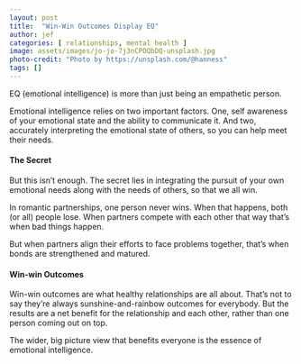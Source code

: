 ```yaml
---
layout: post
title:  "Win-Win Outcomes Display EQ"
author: jef
categories: [ relationships, mental health ]
image: assets/images/jo-jo-7j3nCPOQbDQ-unsplash.jpg
photo-credit: "Photo by https://unsplash.com/@hanness"
tags: []
---
```


EQ (emotional intelligence) is more than just being an empathetic person.

Emotional intelligence relies on two important factors. One, self awareness of your emotional state and the ability to communicate it. And two, accurately interpreting the emotional state of others, so you can help meet their needs.

#### The Secret

But this isn’t enough. The secret lies in integrating the pursuit of your own emotional needs along with the needs of others, so that we all win.

In romantic partnerships, one person never wins. When that happens, both (or all) people lose. When partners compete with each other that way that’s when bad things happen.

But when partners align their efforts to face problems together, that’s when bonds are strengthened and matured.

#### Win-win Outcomes

Win-win outcomes are what healthy relationships are all about. That’s not to say they’re always sunshine-and-rainbow outcomes for everybody. But the results are a net benefit for the relationship and each other, rather than one person coming out on top.

The wider, big picture view that benefits everyone is the essence of emotional intelligence.
